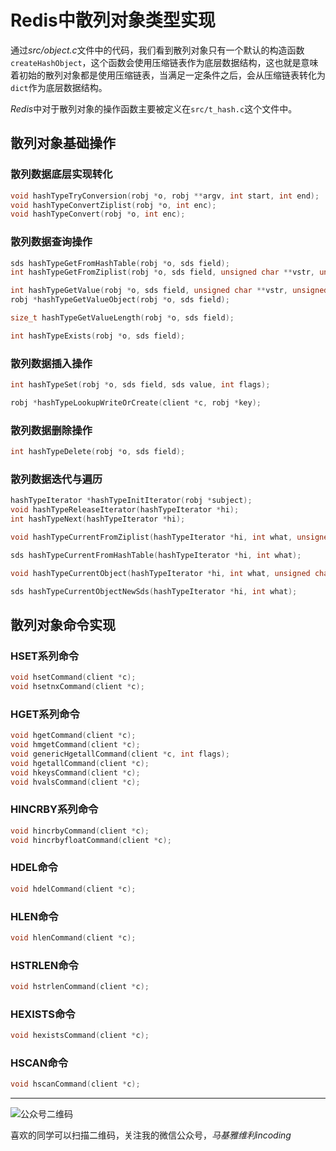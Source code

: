 # Redis中散列对象类型实现
通过*src/object.c*文件中的代码，我们看到散列对象只有一个默认的构造函数`createHashObject`，这个函数会使用压缩链表作为底层数据结构，这也就是意味着初始的散列对象都是使用压缩链表，当满足一定条件之后，会从压缩链表转化为`dict`作为底层数据结构。

*Redis*中对于散列对象的操作函数主要被定义在`src/t_hash.c`这个文件中。

## 散列对象基础操作
### 散列数据底层实现转化
```c
void hashTypeTryConversion(robj *o, robj **argv, int start, int end);
void hashTypeConvertZiplist(robj *o, int enc);
void hashTypeConvert(robj *o, int enc);
```

### 散列数据查询操作
```c
sds hashTypeGetFromHashTable(robj *o, sds field);
int hashTypeGetFromZiplist(robj *o, sds field, unsigned char **vstr, unsigned int *vlen, long long *vll);
```

```c
int hashTypeGetValue(robj *o, sds field, unsigned char **vstr, unsigned int *vlen, long long *vll);
robj *hashTypeGetValueObject(robj *o, sds field);
```

```c
size_t hashTypeGetValueLength(robj *o, sds field);
```

```c
int hashTypeExists(robj *o, sds field);
```

### 散列数据插入操作
```c
int hashTypeSet(robj *o, sds field, sds value, int flags);
```

```c
robj *hashTypeLookupWriteOrCreate(client *c, robj *key);
```

### 散列数据删除操作
```c
int hashTypeDelete(robj *o, sds field);
```

### 散列数据迭代与遍历
```c
hashTypeIterator *hashTypeInitIterator(robj *subject);
void hashTypeReleaseIterator(hashTypeIterator *hi);
int hashTypeNext(hashTypeIterator *hi);
```

```c
void hashTypeCurrentFromZiplist(hashTypeIterator *hi, int what, unsigned char **vstr, unsigned int *vlen, long long *vll);
```

```c
sds hashTypeCurrentFromHashTable(hashTypeIterator *hi, int what);
```

```c
void hashTypeCurrentObject(hashTypeIterator *hi, int what, unsigned char **vstr, unsigned int *vlen, long long *vll);
```

```c
sds hashTypeCurrentObjectNewSds(hashTypeIterator *hi, int what);
```

## 散列对象命令实现
### HSET系列命令
```c
void hsetCommand(client *c);
void hsetnxCommand(client *c);
```

### HGET系列命令
```c
void hgetCommand(client *c);
void hmgetCommand(client *c);
void genericHgetallCommand(client *c, int flags);
void hgetallCommand(client *c);
void hkeysCommand(client *c);
void hvalsCommand(client *c);
```

### HINCRBY系列命令
```c
void hincrbyCommand(client *c);
void hincrbyfloatCommand(client *c);
```

### HDEL命令
```c
void hdelCommand(client *c);
```

### HLEN命令
```c
void hlenCommand(client *c);
```

### HSTRLEN命令
```c
void hstrlenCommand(client *c);
```

### HEXISTS命令
```c
void hexistsCommand(client *c);
```

### HSCAN命令
```c
void hscanCommand(client *c);
```

***
![公众号二维码](https://machiavelli-1301806039.cos.ap-beijing.myqcloud.com/qrcode_for_gh_836beef2355a_344.jpg)

喜欢的同学可以扫描二维码，关注我的微信公众号，*马基雅维利incoding*
